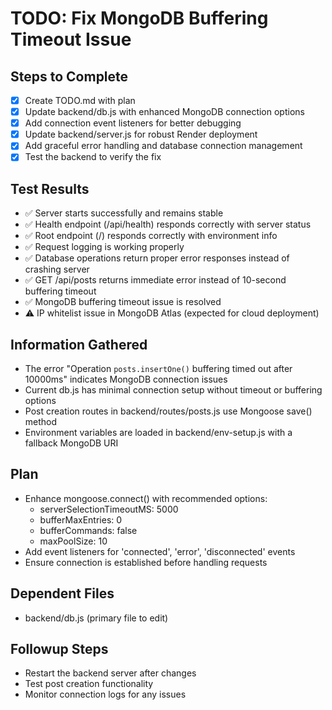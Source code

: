 # TODO: Fix MongoDB Buffering Timeout Issue

## Steps to Complete
- [x] Create TODO.md with plan
- [x] Update backend/db.js with enhanced MongoDB connection options
- [x] Add connection event listeners for better debugging
- [x] Update backend/server.js for robust Render deployment
- [x] Add graceful error handling and database connection management
- [x] Test the backend to verify the fix

## Test Results
- ✅ Server starts successfully and remains stable
- ✅ Health endpoint (/api/health) responds correctly with server status
- ✅ Root endpoint (/) responds correctly with environment info
- ✅ Request logging is working properly
- ✅ Database operations return proper error responses instead of crashing server
- ✅ GET /api/posts returns immediate error instead of 10-second buffering timeout
- ✅ MongoDB buffering timeout issue is resolved
- ⚠️ IP whitelist issue in MongoDB Atlas (expected for cloud deployment)

## Information Gathered
- The error "Operation `posts.insertOne()` buffering timed out after 10000ms" indicates MongoDB connection issues
- Current db.js has minimal connection setup without timeout or buffering options
- Post creation routes in backend/routes/posts.js use Mongoose save() method
- Environment variables are loaded in backend/env-setup.js with a fallback MongoDB URI

## Plan
- Enhance mongoose.connect() with recommended options:
  - serverSelectionTimeoutMS: 5000
  - bufferMaxEntries: 0
  - bufferCommands: false
  - maxPoolSize: 10
- Add event listeners for 'connected', 'error', 'disconnected' events
- Ensure connection is established before handling requests

## Dependent Files
- backend/db.js (primary file to edit)

## Followup Steps
- Restart the backend server after changes
- Test post creation functionality
- Monitor connection logs for any issues
